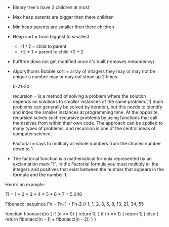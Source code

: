 - Binary tree's have 2 children at most
- Max heap parents are bigger then there children
- Min heap parents are smaller then there children
- Heap sort = from biggest to smallest
  - -1 / 2 = child to parent
  - *2 + 1 = parent to child *2 + 2
- hufftree dose not get modified once it's built (removes redundency)

- Algorythoms
  Bubble sort = array of intagers they may or may not be unique a number may or may not show up 2 times.

  6-21-20

  recursion = is a method of solving a problem where the solution depends on solutions to smaller instances of the same problem.[1] Such problems can generally be solved by iteration, but this needs to identify and index the smaller instances at programming time. At the opposite, recursion solves such recursive problems by using functions that call themselves from within their own code. The approach can be applied to many types of problems, and recursion is one of the central ideas of computer science.

  Factorial = says to multiply all whole numbers from the chosen number down to 1.
- The factorial function is a mathematical formula represented by an exclamation mark "!". In the Factorial formula you must multiply all the integers and positives that exist between the number that appears in the formula and the number 1.

Here’s an example:

7! = 1 * 2 * 3 * 4 * 5 * 6 * 7 = 5.040

Fibonacci sequince
Fn = Fn-1 + Fn-2
// 1, 1, 2, 3, 5, 8, 13, 21, 34, 55

function fibonacci(n) {
    if (n <= 0) {
        return 0;
    } if (n == 1) {
        return 1;
    } else {
        return fibonacci(n - 1) + fibonacci(n - 2);
    }
}





